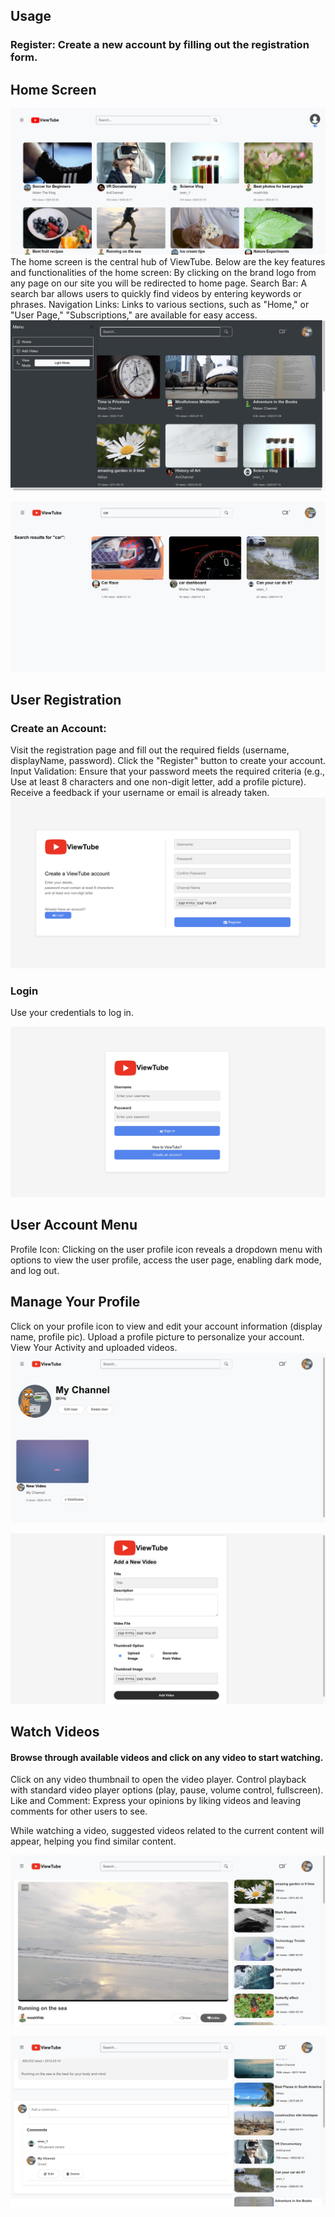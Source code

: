 ## Usage
### Register: Create a new account by filling out the registration form.

## Home Screen
![alt text](images/WEB/HOME.JPG)
The home screen is the central hub of ViewTube. Below are the key features and functionalities of the home screen:
By clicking on the brand logo from any page on our site you will be redirected to home page.
Search Bar: A search bar allows users to quickly find videos by entering keywords or phrases.
Navigation Links: Links to various sections, such as "Home," or "User Page," "Subscriptions," are available for easy access.
![alt text](images/WEB/MENU.JPG)

![alt text](images/WEB/SEARCH.JPG)


## User Registration
### Create an Account:

Visit the registration page and fill out the required fields (username, displayName, password).
Click the "Register" button to create your account.
Input Validation:
Ensure that your password meets the required criteria (e.g., Use at least 8 characters and one non-digit letter, add a profile picture).
Receive a feedback if your username or email is already taken.
![alt text](images/WEB/REGISTER.JPG)

### Login
Use your credentials to log in.

![alt text](images/WEB/LOGIN.JPG)
## User Account Menu

Profile Icon: Clicking on the user profile icon reveals a dropdown menu with options to view the user profile, access the user page, enabling dark mode, and log out.

## Manage Your Profile

Click on your profile icon to view and edit your account information (display name, profile pic).
Upload a profile picture to personalize your account.
View Your Activity and uploaded videos.
![alt text](<images/WEB/MY USERPAGE.png>)

![alt text](<images/WEB/ADD VIDEO.JPG>)
## Watch Videos
#### Browse through available videos and click on any video to start watching.
Click on any video thumbnail to open the video player.
Control playback with standard video player options (play, pause, volume control, fullscreen).
Like and Comment:
Express your opinions by liking videos and leaving comments for other users to see.

While watching a video, suggested videos related to the current content will appear, helping you find similar content.

![alt text](<images/WEB/VIDEO PAGE.png>)

![alt text](images/WEB/COMMENTS.png)